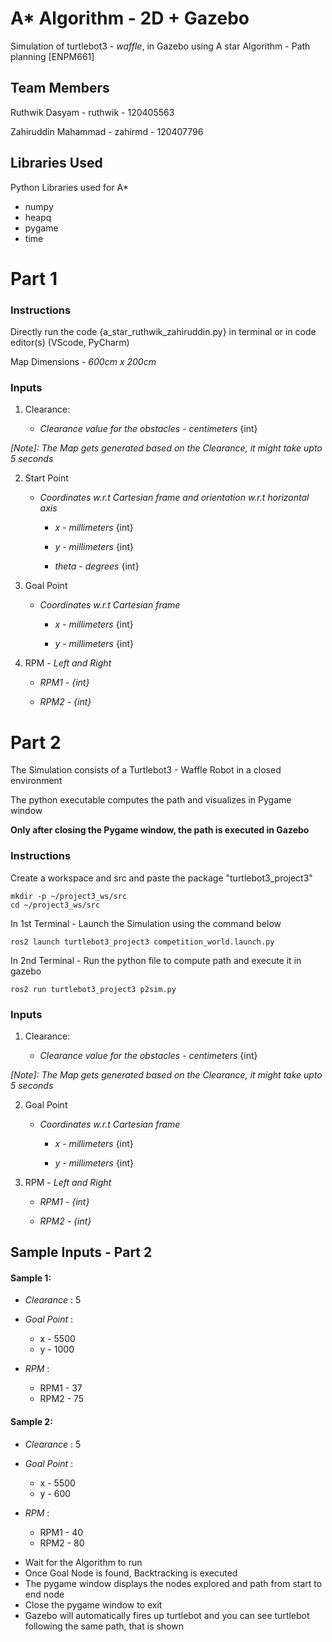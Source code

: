 # A* Algorithm - 2D + Gazebo
Simulation of turtlebot3 - _waffle_,  in Gazebo using A star Algorithm - Path planning [ENPM661]

## Team Members

Ruthwik Dasyam - ruthwik - 120405563

Zahiruddin Mahammad - zahirmd - 120407796

## Libraries Used
Python Libraries used for A*
 - numpy
 - heapq
 - pygame
 - time 


# Part 1

### Instructions

Directly run the code {a_star_ruthwik_zahiruddin.py} in terminal or in code editor(s) (VScode, PyCharm)

Map Dimensions - _600cm x 200cm_

### Inputs

1. Clearance: 

    - _Clearance value for the obstacles_ - _centimeters_ {int}


_[Note]: The Map gets generated based on the Clearance, it might take upto 5 seconds_

2. Start Point 

    - _Coordinates w.r.t Cartesian frame and orientation w.r.t horizontal axis_

        - _x_ - _millimeters_ {int}

        - _y_ - _millimeters_ {int}

        - _theta_ - _degrees_ {int}

3. Goal Point 
    
    -  _Coordinates w.r.t Cartesian frame_ 

        - _x_ - _millimeters_ {int}

        - _y_ - _millimeters_ {int}


4. RPM - _Left and Right_
    
    - _RPM1 - {int}_ 

    - _RPM2 - {int}_


# Part 2

The Simulation consists of a Turtlebot3 - Waffle Robot in a closed environment

The python executable computes the path and visualizes in Pygame window

**Only after closing the Pygame window, the path is executed in Gazebo**

### Instructions

Create a workspace and src and paste the package "turtlebot3_project3"
```
mkdir -p ~/project3_ws/src
cd ~/project3_ws/src
```

In 1st Terminal - Launch the Simulation using the command below
```
ros2 launch turtlebot3_project3 competition_world.launch.py
```

In 2nd Terminal - Run the python file to compute path and execute it in gazebo
```
ros2 run turtlebot3_project3 p2sim.py
```

### Inputs
1. Clearance: 

    - _Clearance value for the obstacles_ - _centimeters_ {int}


_[Note]: The Map gets generated based on the Clearance, it might take upto 5 seconds_


2. Goal Point 
    
    -  _Coordinates w.r.t Cartesian frame_ 

        - _x_ - _millimeters_ {int}

        - _y_ - _millimeters_ {int}


3. RPM - _Left and Right_
    
    - _RPM1 - {int}_ 

    - _RPM2 - {int}_

## Sample Inputs - Part 2
#### Sample 1:
*  _Clearance_ : 5

* _Goal Point_ :
    - x - 5500
    - y - 1000

* _RPM_ :
    - RPM1 - 37
    - RPM2 - 75

#### Sample 2:
* _Clearance_ : 5

* _Goal Point_ :
    - x - 5500
    - y - 600

* _RPM_ :
    - RPM1 - 40
    - RPM2 - 80





- Wait for the Algorithm to run
- Once Goal Node is found, Backtracking is executed
- The pygame window displays the nodes explored and path from start to end node
- Close the pygame window to exit
- Gazebo will automatically fires up turtlebot and you can see turtlebot following the same path, that is shown




